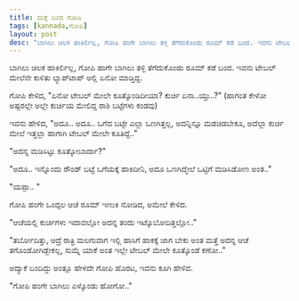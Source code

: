 ```yaml
---
title: ಮತ್ತೆ ಬಂದ ಗೋಪಿ
tags: [kannada,ಗೋಪಿ]
layout: post
desc: "ಬಾಗಿಲು ಚಿಲಕ ಹಾಕಿರ್ಲಿಲ್ಲ, ಗೋಪಿ ಹಾಗೇ ಬಾಗಿಲು ತಳ್ಳಿ ತೆಗೆದುಕೊಂಡು ರೂಮ್ ಕಡೆ ಬಂದ. ಇವನು ಟೇಬಲ್ ಮೇಲೆನೇ ಕುಳಿತು ಲ್ಯಾಪ್&zwj;ಟಾಪ್ ಅಲ್ಲಿ ಏನೋ ಮಾಡ್ತಿದ್ದ."
---
```

ಬಾಗಿಲು ಚಿಲಕ ಹಾಕಿರ್ಲಿಲ್ಲ, ಗೋಪಿ ಹಾಗೇ ಬಾಗಿಲು ತಳ್ಳಿ ತೆಗೆದುಕೊಂಡು ರೂಮ್ ಕಡೆ ಬಂದ. ಇವನು ಟೇಬಲ್ ಮೇಲೆನೇ ಕುಳಿತು ಲ್ಯಾಪ್&zwj;ಟಾಪ್ ಅಲ್ಲಿ ಏನೋ ಮಾಡ್ತಿದ್ದ.

ಗೋಪಿ ಕೇಳಿದ, "ಏನೋ ಟೇಬಲ್ ಮೇಲೇ ಕೂತ್ಕೊಂಡಿದೀಯಾ? ಕುರ್ಚಿ ಏನಾ..ಯ್ತು..?" (ಹಾಗಂತ ಕೇಳೋ ಅಷ್ಟರಲ್ಲೇ ಅಲ್ಲೇ ಕುರ್ಚಿಯ ಮೇಲಿದ್ದ ರಾಶಿ ಬಟ್ಟೆಗಳು ಕಂಡವು)

ಇವನು ಹೇಳಿದ, "ಅದೂ.. ಅದೂ.. ಒಗೆದ ಬಟ್ಟೇ ಎಲ್ಲಾ ಒಣಗಿತ್ತಲ್ಲ, ಅದನ್ನಿನ್ನೂ ಮಡಚಿಡಬೇಕೂ, ಅದೆಲ್ಲಾ ಕುರ್ಚಿ ಮೇಲೆ ಇತ್ತಲ್ಲಾ ಹಾಗಾಗಿ ಟೇಬಲ್ ಮೇಲೇ ಕೂತಿದ್ದೆ.."

"ಅದನ್ನ ಮಡಿಸಿಟ್ಟು ಕೂತ್ಕೋಬಾರ್ದಾ?"

"ಅದೂ.. ಇನ್ನೊಂದು ರೌಂಡ್ ಬಟ್ಟೆ ಒಗೆಯಕ್ಕೆ ಹಾಕಿದೀನಿ, ಅದೂ ಒಣಗಿದ್ಮೇಲೆ ಒಟ್ಟಿಗೆ ಮಡಿಸಿಡೋಣ ಅಂತ.."

"ಯಪ್ಪಾ.. "

ಗೋಪಿ ಹಂಗೇ ಒಂದ್ಸಲ ಆಚೆ ರೂಮ್ ಇಣುಕಿ ನೋಡಿದ, ಅಮೇಲೆ ಕೇಳಿದ.

"ಆಚೆಯಲ್ಲಿ ಕುರ್ಚಿಗಳು ಇದಾವಲ್ಲೋ ಅದನ್ನ ತಂದು ಇಟ್ಕೊಬೋದಿತ್ತಲ್ಲೋ.."

"ತರ್ಬೋದಿತ್ತು, ಆದ್ರೆ ರಾತ್ರಿ ಮಲಗುವಾಗ ಇಲ್ಲಿ ಹಾಸಿಗೆ ಹಾಕಕ್ಕೆ ಜಾಗ ಬೇಕು ಅಂತ ಮತ್ತೆ ಅದನ್ನ ಆಚೆ ತಗೊಂಡೋಗಿಡ್ಬೇಕಲ್ಲ, ಸುಮ್ನೆ ಯಾಕೆ ಅಂತ ಇಲ್ಲೇ ಟೇಬಲ್ ಮೇಲೇ ಕೂತ್ಕೊಂಡೆ ಕಣೋ.."

ಅದ್ಯಾಕೆ ಬಂದಿದ್ದು ಅಂತ್ಲೂ ಹೇಳದೇ ಗೋಪಿ ಹೊರಟ, ಇವನು ಕೂಗಿ ಹೇಳಿದ.

"ಗೋಪಿ ಹಂಗೇ ಬಾಗಿಲು ಎಳ್ಕೊಂಡು ಹೋಗೋ.."
